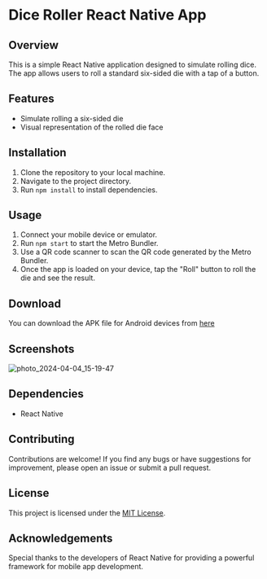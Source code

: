 # Dice Roller React Native App

## Overview
This is a simple React Native application designed to simulate rolling dice. The app allows users to roll a standard six-sided die with a tap of a button.

## Features
- Simulate rolling a six-sided die
- Visual representation of the rolled die face

## Installation
1. Clone the repository to your local machine.
2. Navigate to the project directory.
3. Run `npm install` to install dependencies.

## Usage
1. Connect your mobile device or emulator.
2. Run `npm start` to start the Metro Bundler.
3. Use a QR code scanner to scan the QR code generated by the Metro Bundler.
4. Once the app is loaded on your device, tap the "Roll" button to roll the die and see the result.

## Download
You can download the APK file for Android devices from [here](https://drive.google.com/file/d/1ozfKospebwkwfXE7K8ZZnqSIMKKgQZbQ/view?usp=sharing)

## Screenshots
![photo_2024-04-04_15-19-47](https://github.com/ravi-rathore-securedev/Dice-Roller/assets/115914121/8bc6882e-94ff-49f1-a052-9eb3f31fecaf)


## Dependencies
- React Native

## Contributing
Contributions are welcome! If you find any bugs or have suggestions for improvement, please open an issue or submit a pull request.

## License
This project is licensed under the [MIT License](LICENSE).

## Acknowledgements
Special thanks to the developers of React Native for providing a powerful framework for mobile app development.
